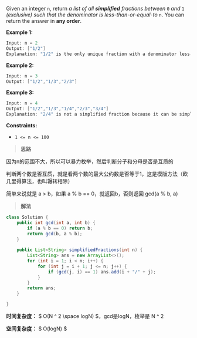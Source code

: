 Given an integer `n`, return *a list of all **simplified** fractions between* `0` *and* `1` *(exclusive) such that the denominator is less-than-or-equal-to* `n`. You can return the answer in **any order**.

 

**Example 1:**

```java
Input: n = 2
Output: ["1/2"]
Explanation: "1/2" is the only unique fraction with a denominator less-than-or-equal-to 2.
```

**Example 2:**

```java
Input: n = 3
Output: ["1/2","1/3","2/3"]
```

**Example 3:**

```java
Input: n = 4
Output: ["1/2","1/3","1/4","2/3","3/4"]
Explanation: "2/4" is not a simplified fraction because it can be simplified to "1/2".
```

 

**Constraints:**

- `1 <= n <= 100`



> **思路**

因为n的范围不大，所以可以暴力枚举，然后判断分子和分母是否是互质的

判断两个数是否互质，就是看两个数的最大公约数是否等于1，这是模版方法（欧几里得算法，也叫辗转相除）

简单来说就是 a > b，如果 a % b == 0，就返回b，否则返回 gcd(a % b, a)



> **解法**

```java
class Solution {
    public int gcd(int a, int b) { 
        if (a % b == 0) return b;
        return gcd(b, a % b);
    }
    
    public List<String> simplifiedFractions(int n) {
        List<String> ans = new ArrayList<>();
        for (int i = 1; i < n; i++) {
            for (int j = i + 1; j <= n; j++) {
                if (gcd(j, i) == 1) ans.add(i + "/" + j);
            }
        }
        return ans;
    }

}
```

**时间复杂度：** $ O(N ^ 2 \space logN) $，gcd是logN，枚举是 N ^ 2

**空间复杂度：** $ O(logN) $